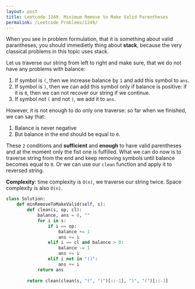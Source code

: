 ```yaml
---
layout: post
title: Leetcode 1249. Minimum Remove to Make Valid Parentheses
permalink: /Leetcode Problems/1249/
---
```


When you see in problem formulation, that it is something about valid parantheses, you should immedietly thing about **stack**, because the very classical problems in this topic uses stack.

Let us traverse our string from left to right and make sure, that we do not have any problems with balance:
1. If symbol is `(`, then we increase balance by `1` and add this symbol to `ans`.
2. If symbol is `)`, then we can add this symbol only if balance is positive: if it is `0`, then we can not recover our string if we continue.
3. If symbol not `(` and not `)`, we add it to `ans`.

However, it is not enough to do only one traverse: so far when we finished, we can say that:
1. Balance is never negative
2. But balance in the end should be equal to `0`.

These `2` conditions and **sufficient** and **enough** to have valid parentheses and at the moment only the fist one is fulfilled. What we can do now is to traverse string from the end and keep removing symbols until balance becomes equal to `0`. Or we can use our `clean` function and apply it to reversed string.

**Complexity**: time complexity is `O(n)`, we traverse our string twice. Space complexity is also `O(n)`.

```python
class Solution:
    def minRemoveToMakeValid(self, s):
        def clean(s, op, cl):
            balance, ans = 0, ""
            for i in s:
                if i == op:
                    balance += 1
                    ans += i
                elif i == cl and balance > 0:
                    balance -= 1
                    ans += i
                elif i not in "()":
                    ans += i              
            return ans
        
        return clean(clean(s, "(", ")")[::-1], ")", "(")[::-1]
```